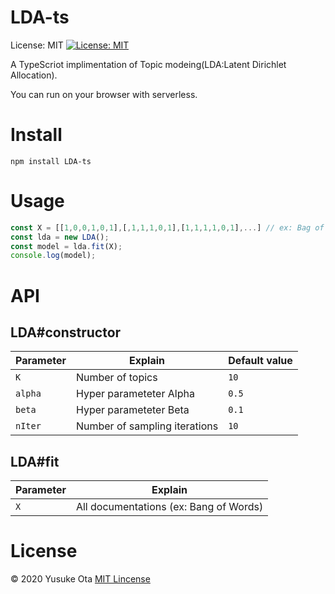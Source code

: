 # LDA-ts
License: MIT
[![License: MIT](https://img.shields.io/badge/License-MIT-yellow.svg)](https://opensource.org/licenses/MIT)

A TypeScriot implimentation of Topic modeing(LDA:Latent Dirichlet Allocation).

You can run on your browser with serverless.

# Install

```
npm install LDA-ts
```

# Usage
``` typescript
const X = [[1,0,0,1,0,1],[,1,1,1,0,1],[1,1,1,1,0,1],...] // ex: Bag of words
const lda = new LDA();
const model = lda.fit(X);
console.log(model);
```

# API
## LDA#constructor

|  Parameter  |  Explain  | Default value |
| ---- | ---- | ---- |
|  `K`  |  Number of topics  | `10` |
|  `alpha`  |  Hyper parameteter Alpha  | `0.5` |
|  `beta`  |  Hyper parameteter Beta  | `0.1` |
|  `nIter`  |  Number of sampling iterations  | `10` |

## LDA#fit

|  Parameter  |  Explain  |
| ---- | ---- | 
|  `X`  |  All documentations (ex: Bang of Words)  |

# License
© 2020 Yusuke Ota [MIT Lincense]()

